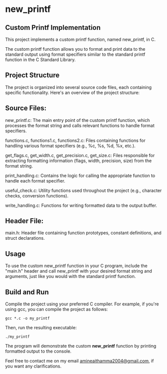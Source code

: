 # new_printf

## Custom Printf Implementation
This project implements a custom printf function, named new_printf, in C.

The custom printf function allows you to format and print data to the standard output using format specifiers similar to the standard printf function in the C Standard Library.

## Project Structure
The project is organized into several source code files, each containing specific functionality. Here's an overview of the project structure:

## Source Files:
new_printf.c: The main entry point of the custom printf function, which processes the format string and calls relevant functions to handle format specifiers.

functions.c, functions1.c, functions2.c: Files containing functions for handling various format specifiers (e.g., %c, %s, %d, %x, etc.).

get_flags.c, get_width.c, get_precision.c, get_size.c: Files responsible for extracting formatting information (flags, width, precision, size) from the format string.

print_handling.c: Contains the logic for calling the appropriate function to handle each format specifier.

useful_check.c: Utility functions used throughout the project (e.g., character checks, conversion functions).

write_handling.c: Functions for writing formatted data to the output buffer.

## Header File:

main.h: Header file containing function prototypes, constant definitions, and struct declarations.

## Usage

To use the custom new_printf function in your C program, include the "main.h" header and call new_printf with your desired format string and arguments, just like you would with the standard printf function.


## Build and Run

Compile the project using your preferred C compiler. For example, if you're using gcc, you can compile the project as follows:
```
gcc *.c -o my_printf

```

Then, run the resulting executable:

```
./my_printf

```
The program will demonstrate the custom **new_printf** function by printing formatted output to the console.


Feel free to contact me on my email amineaithamma2004@gmail.com, if you want any clarifications.
